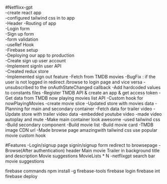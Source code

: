 #Netflixx-gpt    
-create react app   
-configured tailwind css in to app      
-Header 
-Routing of app     
-Login form     
-Sign up form       
-form validation        
-useRef Hook        
-Firebase setup     
-Deploying our app to production        
-Create sign up user account        
-Implement signIn user API      
-Created redux store        
-Implemented sign out feature
-Fetch from TMDB movies
-BugFix : if the user is not logged in redirect /browse to login page and vice versa
-unsubscribed to the onAuthStateChanged callback
-Add hardcoded values to constants files
-Register TMDB API & create an app & get access token
-Get data from TMDB now playing movies list API
-Custom hook for nowPlayingMovies
-create movie slice
-Updated store with movies data
-Planning for main and secondary container
-Fetch data for trailer video
-Update store with trailer video data
-embedded youtube video
-made video autoplay and mute
-Make main container look awesome
-used tailwind css
-Build secondary component
-Build movie list
-Build movie card
-TMDB image CDN url
-Made browse page amazingwith tailwind css
use popular movie custom hook

#Features 
-Login/signup page
    signin/signup form
    redirect to browsepage
-Browse(After authentication)
    header
    Main movie
        Trailer in background
        title and description
        Movie suggestions
            MovieLists * N
-netflixgpt
    search bar
    movie suggestions
 

firebase commands
npm install -g firebase-tools
firebase login
firebase int
firebase deploy